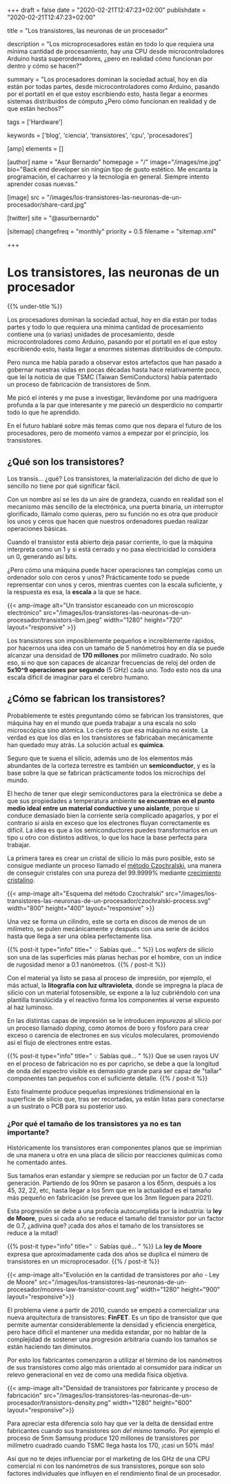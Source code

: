 +++
draft = false
date = "2020-02-21T12:47:23+02:00"
publishdate = "2020-02-21T12:47:23+02:00"

title = "Los transistores, las neuronas de un procesador"

description = "Los microprocesadores están en todo lo que requiera una mínima cantidad de procesamiento, hay una CPU desde microcontroladores Arduino hasta superordenadores, ¿pero en realidad cómo funcionan por dentro y cómo se hacen?"

summary = "Los procesadores dominan la sociedad actual, hoy en día están por todas partes, desde microcontroladores como Arduino, pasando por el portatil en el que estoy escribiendo esto, hasta llegar a enormes sistemas distribuidos de cómputo ¿Pero cómo funcionan en realidad y de que están hechos?"

tags = ['Hardware']

keywords = ['blog', 'ciencia', 'transistores', 'cpu', 'procesadores']

[amp]
    elements = []

[author]
    name = "Asur Bernardo"
    homepage = "/"
    image="/images/me.jpg"
    bio="Back end developer sin ningún tipo de gusto estético. Me encanta la programación, el cacharreo y la tecnología en general. Siempre intento aprender cosas nuevas."

[image]
    src = "/images/los-transistores-las-neuronas-de-un-procesador/share-card.jpg"

[twitter]
    site = "@asurbernardo"

[sitemap]
  changefreq = "monthly"
  priority = 0.5
  filename = "sitemap.xml"

+++

# Los transistores, las neuronas de un procesador

{{% under-title %}}

Los procesadores dominan la sociedad actual, hoy en día están por todas partes y todo lo que requiera una mínima cantidad de procesamiento contiene una (o varias) unidades de procesamiento, desde microcontroladores como Arduino, pasando por el portatil en el que estoy escribiendo esto, hasta llegar a enormes sistemas distribuidos de cómputo.

Pero nunca me había parado a observar estos artefactos que han pasado a gobernar nuestras vidas en pocas décadas hasta hace relativamente poco, que leí la noticia de que TSMC (Taiwan SemiConductors) había patentado un proceso de fabricación de transistores de 5nm.

Me picó el interés y me puse a investigar, llevándome por una madriguera profunda a la par que interesante y me pareció un desperdicio no compartir todo lo que he aprendido.

En el futuro hablaré sobre más temas como que nos depara el futuro de los procesadores, pero de momento vamos a empezar por el principio, los transistores.

## ¿Qué son los transistores?

Los transis... ¿qué? Los transistores, la materialización del dicho de que lo sencillo no tiene por qué significar fácil.

Con un nombre así se les da un aire de grandeza, cuando en realidad son el mecanismo más sencillo de la electrónica, una puerta binaria, un interruptor glorificado, llámalo como quieras, pero su función no es otra que producir los unos y ceros que hacen que nuestros ordenadores puedan realizar operaciones básicas.

Cuando el transistor está abierto deja pasar corriente, lo que la máquina interpreta como un 1 y si está cerrado y no pasa electricidad lo considera un 0, generando así bits.

¿Pero cómo una máquina puede hacer operaciones tan complejas como un ordenador solo con ceros y unos? Prácticamente todo se puede reprensentar con unos y ceros, mientras cuentes con la escala suficiente, y la respuesta es esa, la **escala** a la que se hace.

{{< amp-image
    alt="Un transistor escaneado con un microscopio electrónico"
    src="/images/los-transistores-las-neuronas-de-un-procesador/transistors-ibm.jpeg"
    width="1280"
    height="720"
    layout="responsive" >}}

Los transistores son imposiblemente pequeños e increiblemente rápidos, por hacernos una idea con un tamaño de 5 nanómetros hoy en día se puede alcanzar una densidad de **170 millones** por milímetro cuadrado. No solo eso, si no que son capaces de alcanzar frecuencias de reloj del orden de **5x10^9 operaciones por segundo** (5 GHz) cada uno. Todo esto nos da una escala dificil de imaginar para el cerebro humano.

## ¿Cómo se fabrican los transistores?

Probablemente te estés preguntando cómo se fabrican los transistores, que máquina hay en el mundo que pueda trabajar a una escala no solo microscópica sino atómica. Lo cierto es que esa máquina no existe. La verdad es que los días en los transistores se fabricaban mecánicamente han quedado muy atrás. La solución actual es **química**.

Seguro que te suena el silicio, además uno de los elementos más abundantes de la corteza terrestre es también un **semiconductor**, y es la base sobre la que se fabrican prácticamente todos los microchips del mundo.

El hecho de tener que elegir semiconductores para la electrónica se debe a que sus propiedades a temperatura ambiente **se encuentran en el punto medio ideal entre un material conductivo y uno aislante**, porque si conduce demasiado bien la corriente sería complicado apagarlos, y por el contrario si aisla en exceso que los electrones fluyan correctamente es difícil. La idea es que a los semiconductores puedes transformarlos en un tipo u otro con distintos aditivos, lo que los hace la base perfecta para trabajar.

La primera tarea es crear un cristal de silicio lo más puro posible, esto se consigue mediante un proceso llamado el [método Czochralski](https://en.wikipedia.org/wiki/Czochralski_method), una manera de conseguir cristales con una pureza del 99.9999% mediante [crecimiento cristalino](https://en.wikipedia.org/wiki/Crystal_growth).

{{< amp-image
    alt="Esquema del método Czochralski"
    src="/images/los-transistores-las-neuronas-de-un-procesador/czochralski-process.svg"
    width="800"
    height="400"
    layout="responsive" >}}

Una vez se forma un cilindro, este se corta en discos de menos de un milímetro, se pulen mecánicamente y después con una serie de ácidos hasta que llega a ser una oblea perfectamente lisa.

{{% post-it type="info" title=" 💡 Sabías qué... " %}}
Los *wafers* de silicio son una de las superficies más planas hechas por el hombre, con un índice de rugosidad menor a 0.1 nanómetros.
{{% / post-it %}}

Con el material ya listo se pasa al proceso de impresión, por ejemplo, el más actual, la **litografía con luz ultravioleta**, donde se impregna la placa de silicio con un material fotosensible, se expone a la luz cubriéndolo con una plantilla translúcida y el reactivo forma los componentes al verse expuesto al haz luminoso.

En las distintas capas de impresión se le introducen *impurezas* al silicio por un proceso llamado *doping*, como átomos de boro y fósforo para crear exceso o carencia de electrones en sus vículos moleculares, promoviendo así el flujo de electrones entre estas.

{{% post-it type="info" title=" 💡 Sabías qué... " %}}
Que se usen rayos UV en el proceso de fabricación no es por capricho, se debe a que la longitud de onda del espectro visible es demasido grande para ser capaz de "tallar" componentes tan pequeños con el suficiente detalle.
{{% / post-it %}}

Esto finalmente produce pequeñas impresiones tridimensional en la superficie de silicio que, tras ser recortadas, ya están listas para conectarse a un sustrato o PCB para su posterior uso.

### ¿Por qué el tamaño de los transistores ya no es tan importante?

Históricamente los transistores eran componentes planos que se imprimian de una manera u otra en una placa de silicio por reacciones químicas como he comentado antes.

Sus tamaños eran estandar y siempre se reducian por un factor de 0.7 cada generación. Partiendo de los 90nm se pasaron a los 65nm, después a los 45, 32, 22, etc, hasta llegar a los 5nm que en la actualidad es el tamaño más pequeño en fabricación (se prevee que los 3nm lleguen para 2021).

Esta progresión se debe a una profecía autocumplida por la industria: la **ley de Moore**, pues si cada año se reduce el tamaño del transistor por un factor de 0.7, ¿adivina que? ¡cada dos años el tamaño de los transistores se reduce a la mitad!

{{% post-it type="info" title=" 💡 Sabías qué... " %}}
La **ley de Moore** expresa que aproximadamente cada dos años se duplica el número de transistores en un microprocesador.
{{% / post-it %}}

{{< amp-image
    alt="Evolución en la cantidad de transistores por año - Ley de Moore"
    src="/images/los-transistores-las-neuronas-de-un-procesador/moores-law-transistor-count.svg"
    width="1280"
    height="900"
    layout="responsive">}}

El problema viene a partir de 2010, cuando se empezó a comercializar una nueva arquitectura de transistores: **FinFET**. Es un tipo de transistor que que permite aumentar considerablemente la densidad y eficiencia energética, pero hace dificil el mantener una medida estandar, por no hablar de la complejidad de sostener una progresión arbitraria cuando los tamaños se están haciendo tan diminutos.

Por esto los fabricantes comenzaron a utilizar el término de los nanómetros de sus transistores como algo más orientado al consumidor para indicar un relevo generacional en vez de como una medida física objetiva.

{{< amp-image
    alt="Densidad de transistores por fabricante y proceso de fabricación"
    src="/images/los-transistores-las-neuronas-de-un-procesador/transistors-density.png"
    width="1280"
    height="600"
    layout="responsive">}}

Para apreciar esta diferencia solo hay que ver la delta de densidad entre fabricantes cuando sus transistores son *del mismo tamaño*. Por ejemplo el proceso de 5nm Samsung produce 120 millones de transistores por milímetro cuadrado cuando TSMC llega hasta los 170, ¡casi un 50% más!

Así que no te dejes influenciar por el marketing de los GHz de una CPU comercial ni con los nanómetros de sus transistores, porque son solo factores individuales que influyen en el rendimiento final de un procesador.